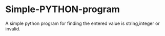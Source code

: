 # Simple-PYTHON-program
A simple python program for finding the entered value is string,integer or invalid.
